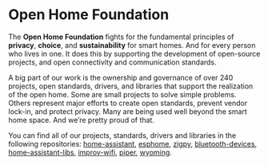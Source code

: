 # Open Home Foundation

The **Open Home Foundation** fights for the fundamental principles of **privacy**, **choice**, and **sustainability** for smart homes. And for every person who lives in one. It does this by supporting the development of open-source projects, and open connectivity and communication standards.

A big part of our work is the ownership and governance of over 240 projects, open standards, drivers, and libraries that support the realization of the open home. Some are small projects to solve simple problems. Others represent major efforts to create open standards, prevent vendor lock-in, and protect privacy. Many are being used well beyond the smart home space. And we’re pretty proud of that. 

You can find all of our projects, standards, drivers and libraries in the following repositories:
[home-assistant](https://github.com/home-assistant), [esphome](https://github.com/esphome), [zigpy](https://github.com/zigpy), [bluetooth-devices](https://github.com/bluetooth-devices), [home-assistant-libs](https://github.com/home-assistant-libs), [improv-wifi](https://github.com/improv-wifi), [piper](https://github.com/rhasspy/piper/), [wyoming](https://github.com/rhasspy/wyoming).
